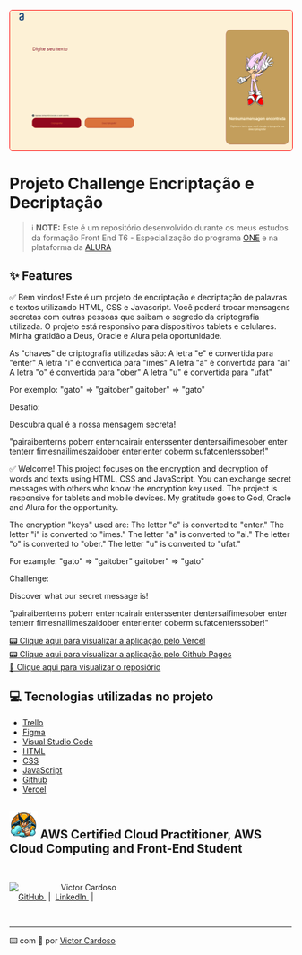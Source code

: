 ﻿<p align="center">
<img 
    src="src/assets/img-challenge-encriptacao.png"
    width="800"
    style="border: 1px solid red; border-radius:5px"
/>
</p>

# Projeto Challenge Encriptação e Decriptação

 > ℹ️ **NOTE:** Este é um repositório desenvolvido durante os meus estudos da formação Front End T6 - Especialização do programa [ONE](https://www.oracle.com/br/education/oracle-next-education/) e na plataforma da [ALURA](https://www.alura.com.br/)

## ✨ Features
✅ Bem vindos! Este é um projeto de encriptação e decriptação de palavras e textos utilizando HTML, CSS e Javascript. Você poderá trocar mensagens secretas com outras pessoas que saibam o segredo da criptografia utilizada. 
O projeto está responsivo para dispositivos tablets e celulares.
Minha gratidão a Deus, Oracle e Alura pela oportunidade.

As "chaves" de criptografia utilizadas são:
A letra "e" é convertida para "enter"
A letra "i" é convertida para "imes"
A letra "a" é convertida para "ai"
A letra "o" é convertida para "ober"
A letra "u" é convertida para "ufat"

Por exemplo:
"gato" => "gaitober"
gaitober" => "gato"

Desafio:

Descubra qual é a nossa mensagem secreta!

"pairaibenterns poberr enterncairair enterssenter dentersaifimesober enter tenterr fimesnailimeszaidober enterlenter coberm sufatcenterssober!"

✅ Welcome! This project focuses on the encryption and decryption of words and texts using HTML, CSS and JavaScript. You can exchange secret messages with others who know the encryption key used. The project is responsive for tablets and mobile devices. My gratitude goes to God, Oracle and Alura for the opportunity. 

The encryption "keys" used are:
The letter "e" is converted to "enter."
The letter "i" is converted to "imes."
The letter "a" is converted to "ai."
The letter "o" is converted to "ober."
The letter "u" is converted to "ufat."

For example:
"gato" => "gaitober"
gaitober" => "gato" 

Challenge: 

Discover what our secret message is!

"pairaibenterns poberr enterncairair enterssenter dentersaifimesober enter tenterr fimesnailimeszaidober enterlenter coberm sufatcenterssober!"

<a href="https://projeto-challenge-one-iniciante-em-programacao.vercel.app/"> 📟 Clique aqui para visualizar a aplicação pelo Vercel</a><br/>
<a href="https://victorsamuraiwol.github.io/Projeto-Challenge-ONE--Iniciante-em-Programacao/"> 📟 Clique aqui para visualizar a aplicação pelo Github Pages</a><br/>
<a href="https://github.com/VictorSamuraiWol/Projeto-Challenge-ONE--Iniciante-em-Programacao" title="View Repository now"> 📜 Clique aqui para visualizar o reposiório</a>

## 💻 Tecnologias utilizadas no projeto

- [Trello](https://trello.com/) 
- [Figma](https://www.figma.com/)
- [Visual Studio Code](https://code.visualstudio.com/)
- [HTML](https://html.com/) 
- [CSS](https://www.w3.org/Style/CSS/Overview.en.html)
- [JavaScript](https://www.javascript.com/)
- [Github](https://github.com/)
- [Vercel](https://vercel.com/)

## <img src="src/assets/icone-wolverine-sem-fundo.png" width="50" /> AWS Certified Cloud Practitioner, AWS Cloud Computing and Front-End Student 
<br>
<p>
    <img 
      align=left 
      margin=10 
      width=80 
      src="https://github.com/VictorSamuraiWol.png"
    />
    <p>&nbsp&nbsp&nbspVictor Cardoso<br>
    &nbsp&nbsp&nbsp
    <a 
        href="https://github.com/VictorSamuraiWol">
        GitHub
    </a>
    &nbsp;|&nbsp;
    <a 
        href="https://www.linkedin.com/in/victor-cardoso-cloud-front/">
        LinkedIn
    </a>
    &nbsp;|&nbsp;
    </p>
</p>
<br/>

---

⌨️ com 💚 por [Victor Cardoso](https://github.com/VictorSamuraiWol)
